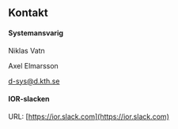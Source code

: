 ## Kontakt

#### Systemansvarig

Niklas Vatn

Axel Elmarsson

d-sys@d.kth.se

#### IOR-slacken

URL: [https://ior.slack.com](https://ior.slack.com)
